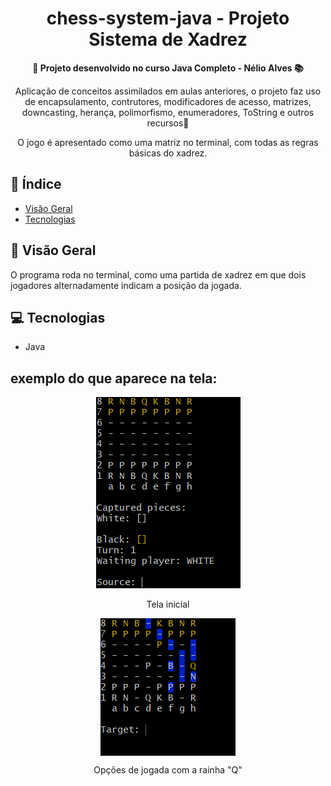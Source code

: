 <h1 align="center">chess-system-java - Projeto Sistema de Xadrez</h1>

<div align="center">
  <strong>🚀 Projeto desenvolvido no curso Java Completo - Nélio Alves 📚</strong>
</div>

<div align="center">
  <p> Aplicação de conceitos assimilados em aulas anteriores, o projeto faz uso de encapsulamento, contrutores, modificadores de acesso, matrizes, downcasting, herança, polimorfismo, enumeradores, ToString e outros recursos🎉</p>
  <p>O jogo é apresentado como uma matriz no terminal, com todas as regras básicas do xadrez.</p>
</div>

## 📖 Índice

- [Visão Geral](#visão-geral)
- [Tecnologias](#tecnologias)


## 🔭 Visão Geral

O programa roda no terminal, como uma partida de xadrez em que dois jogadores alternadamente indicam a posição da jogada. 

## 💻 Tecnologias

- Java

## exemplo do que aparece na tela:
<div align="center">
    <img src="https://github.com/cso-jr/chess-system-java/blob/main/chess-pic1.PNG" alt="Tela inicial">
  <p>
    Tela inicial
  </p>
</div>
<div align="center">
    <img align="center" heiht="top" src="https://github.com/cso-jr/chess-system-java/blob/main/chess-p2.PNG" alt="Tela inicial">
  <p> Opções de jogada com a rainha "Q"</p>
  </p>
</div>







